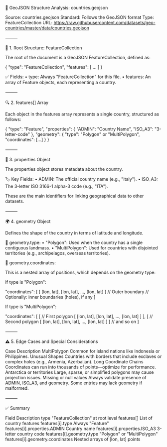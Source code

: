 🧭 GeoJSON Structure Analysis: countries.geojson

Source: countries.geojson
Standard: Follows the GeoJSON format
Type: FeatureCollection
URL: https://raw.githubusercontent.com/datasets/geo-countries/master/data/countries.geojson

⸻

🔷 1. Root Structure: FeatureCollection

The root of the document is a GeoJSON FeatureCollection, defined as:

{
  "type": "FeatureCollection",
  "features": [ ... ]
}

✅ Fields:
	•	type: Always "FeatureCollection" for this file.
	•	features: An array of Feature objects, each representing a country.

⸻

🔍 2. features[] Array

Each object in the features array represents a single country, structured as follows:

{
  "type": "Feature",
  "properties": {
    "ADMIN": "Country Name",
    "ISO_A3": "3-letter-code"
  },
  "geometry": {
    "type": "Polygon" or "MultiPolygon",
    "coordinates": [...]
  }
}


⸻

📄 3. properties Object

The properties object stores metadata about the country.

🏷️ Key Fields:
	•	ADMIN: The official country name (e.g., "Italy").
	•	ISO_A3: The 3-letter ISO 3166-1 alpha-3 code (e.g., "ITA").

These are the main identifiers for linking geographical data to other datasets.

⸻

🌍 4. geometry Object

Defines the shape of the country in terms of latitude and longitude.

🎯 geometry.type:
	•	"Polygon": Used when the country has a single contiguous landmass.
	•	"MultiPolygon": Used for countries with disjointed territories (e.g., archipelagos, overseas territories).

🧭 geometry.coordinates:

This is a nested array of positions, which depends on the geometry type:

If type is "Polygon":

"coordinates": [
  [ [lon, lat], [lon, lat], ..., [lon, lat] ] // Outer boundary
  // Optionally: inner boundaries (holes), if any
]

If type is "MultiPolygon":

"coordinates": [
  [ // First polygon
    [ [lon, lat], [lon, lat], ..., [lon, lat] ]
  ],
  [ // Second polygon
    [ [lon, lat], [lon, lat], ..., [lon, lat] ]
  ]
  // and so on
]


⸻

⚠️ 5. Edge Cases and Special Considerations

Case	Description
MultiPolygon	Common for island nations like Indonesia or Philippines.
Unusual Shapes	Countries with borders that include exclaves or complex holes (e.g., Armenia, Azerbaijan).
Long Coordinate Chains	Coordinates can run into thousands of points—optimize for performance.
Antarctica or territories	Large, sparse, or simplified polygons may cause projection issues.
Missing or null values	Always validate presence of ADMIN, ISO_A3, and geometry. Some entries may lack geometry if malformed.


⸻

✅ Summary

Field	Description
type	"FeatureCollection" at root level
features[]	List of country features
features[i].type	Always "Feature"
features[i].properties.ADMIN	Country name
features[i].properties.ISO_A3	3-letter country code
features[i].geometry.type	"Polygon" or "MultiPolygon"
features[i].geometry.coordinates	Nested arrays of [lon, lat] points

